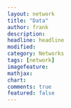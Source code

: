 ```yaml
---
layout: network
title: "Data"
author: frank
description:
headline: headline
modified:
category: Networks
tags: [network]
imagefeature: 
mathjax: 
chart: 
comments: true
featured: false
--- 
```

<script>
                
var width = 960,
    height = 800;

var color = d3.scale.category20();

var force = d3.layout.force()
    .charge(-200)
    .linkDistance(190)
    .size([width, height]);

var svg = d3.select("#network").append("svg")
    .attr("width", width)
    .attr("height", height);

d3.json("/data/lina3.json", function(error, graph) {
  force
      .nodes(graph.nodes)
      .links(graph.links)
      .start();
  var link = svg.selectAll(".link")
      .data(graph.links)
    .enter().append("line")
      .attr("class", "link")
      .style("stroke-width", function(d) { return Math.sqrt(d.value); });

  var gnodes = svg.selectAll('g.gnode')
     .data(graph.nodes)
     .enter()
     .append('g')
     .classed('gnode', true);
    
  var node = gnodes.append("circle")
      .attr("class", "node")
      .attr("r", function(d) { return Math.sqrt(d.weight) + 5 })
      .style("fill", function(d) { return color(d.group); })
      .call(force.drag);

  var labels = gnodes.append("text")
      .text(function(d) { return d.name; });

  console.log(labels);
    
  force.on("tick", function() {
    link.attr("x1", function(d) { return d.source.x; })
        .attr("y1", function(d) { return d.source.y; })
        .attr("x2", function(d) { return d.target.x; })
        .attr("y2", function(d) { return d.target.y; });

    gnodes.attr("transform", function(d) {
        return 'translate(' + [d.x, d.y] + ')';
    });
  })
});
drawGraph(graph);
</script>
